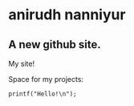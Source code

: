 # anirudh nanniyur
## A new github site.

My site!

Space for my projects:
  
    printf("Hello!\n");









